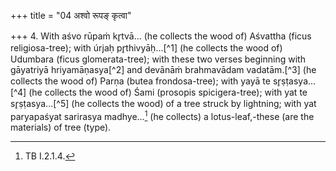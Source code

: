 +++
title = "04 अश्वो रूपङ् कृत्वा"

+++
4. With aśvo rūpaṁ kr̥tvā... (he collects the wood of) Aśvattha (ficus religiosa-tree); with úrjaḥ pr̥thivyāḥ...[^1] (he collects the wood of) Udumbara (ficus glomerata-tree); with these two verses beginning with gāyatriyā hriyamāṇasya[^2] and devānāṁ brahmavādam vadatām.[^3] (he collects the wood of) Parṇa (butea frondosa-tree); with yayā te sr̥ṣṭasya...[^4] (he collects the wood of) Śami (prosopis spicigera-tree); with yat te sr̥ṣṭasya...[^5] (he collects the wood) of a tree struck by lightning; with yat paryapaśyat sarirasya madhye...[^6] (he collects) a lotus-leaf,-these (are the materials) of tree (type).   

[^1-5]: For all these verses see TB I.2.1.5-7.

[^6]: TB I.2.1.4.  
